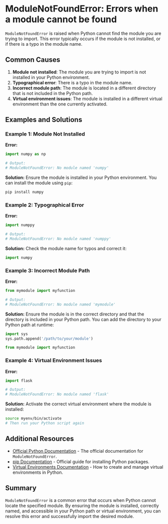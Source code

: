 # ModuleNotFoundError: Errors when a module cannot be found

`ModuleNotFoundError` is raised when Python cannot find the module you are trying to import. This error typically occurs if the module is not installed, or if there is a typo in the module name.

## Common Causes

1. **Module not installed**: The module you are trying to import is not installed in your Python environment.
2. **Typographical error**: There is a typo in the module name.
3. **Incorrect module path**: The module is located in a different directory that is not included in the Python path.
4. **Virtual environment issues**: The module is installed in a different virtual environment than the one currently activated.

## Examples and Solutions

### Example 1: Module Not Installed

**Error:**
```python
import numpy as np

# Output:
# ModuleNotFoundError: No module named 'numpy'
```

**Solution:**
Ensure the module is installed in your Python environment. You can install the module using `pip`:

```sh
pip install numpy
```

### Example 2: Typographical Error

**Error:**
```python
import numppy

# Output:
# ModuleNotFoundError: No module named 'numppy'
```

**Solution:**
Check the module name for typos and correct it:

```python
import numpy
```

### Example 3: Incorrect Module Path

**Error:**
```python
from mymodule import myfunction

# Output:
# ModuleNotFoundError: No module named 'mymodule'
```

**Solution:**
Ensure the module is in the correct directory and that the directory is included in your Python path. You can add the directory to your Python path at runtime:

```python
import sys
sys.path.append('/path/to/your/module')

from mymodule import myfunction
```

### Example 4: Virtual Environment Issues

**Error:**
```python
import flask

# Output:
# ModuleNotFoundError: No module named 'flask'
```

**Solution:**
Activate the correct virtual environment where the module is installed:

```sh
source myenv/bin/activate
# Then run your Python script again
```

## Additional Resources

* [Official Python Documentation](https://docs.python.org/3/library/exceptions.html#ModuleNotFoundError) - The official documentation for `ModuleNotFoundError`.
* [pip Documentation](https://pip.pypa.io/en/stable/user_guide/) - Official guide for installing Python packages.
* [Virtual Environments Documentation](https://docs.python.org/3/library/venv.html) - How to create and manage virtual environments in Python.

## Summary

`ModuleNotFoundError` is a common error that occurs when Python cannot locate the specified module. By ensuring the module is installed, correctly named, and accessible in your Python path or virtual environment, you can resolve this error and successfully import the desired module.
